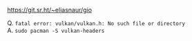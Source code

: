https://git.sr.ht/~eliasnaur/gio

Q. `fatal error: vulkan/vulkan.h: No such file or directory`  
A. `sudo pacman -S vulkan-headers`